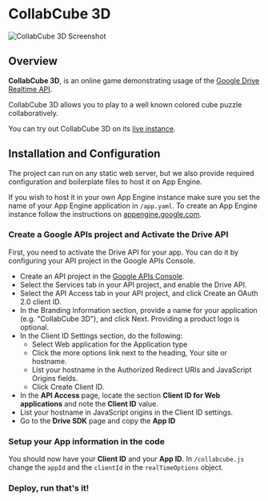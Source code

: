 # CollabCube 3D

![CollabCube 3D Screenshot](https://github.com/googledrive/realtime-cube/raw/master/screenshot.png)

## Overview

**CollabCube 3D**, is an online game demonstrating usage of the [Google Drive Realtime API](https://developers.google.com/drive/realtime).

CollabCube 3D allows you to play to a well known colored cube puzzle collaboratively.

You can try out CollabCube 3D on its [live instance](https://realtime-cube.appspot.com).

## Installation and Configuration

The project can run on any static web server, but we also provide required configuration and boilerplate files to host it on App Engine.

If you wish to host it in your own App Engine instance make sure you set the name of your App Engine application in `/app.yaml`. To create an App Engine instance follow the instructions on [appengine.google.com](https://appengine.google.com).

### Create a Google APIs project and Activate the Drive API

First, you need to activate the Drive API for your app. You can do it by configuring your API project in the Google APIs Console.

- Create an API project in the [Google APIs Console](https://developers.google.com/console).
- Select the Services tab in your API project, and enable the Drive API.
- Select the API Access tab in your API project, and click Create an OAuth 2.0 client ID.
- In the Branding Information section, provide a name for your application (e.g. "CollabCube 3D"), and click Next. Providing a product logo is optional.
- In the Client ID Settings section, do the following:
  - Select Web application for the Application type
  - Click the more options link next to the heading, Your site or hostname.
  - List your hostname in the Authorized Redirect URIs and JavaScript Origins fields.
  - Click Create Client ID.
- In the **API Access** page, locate the section **Client ID for Web applications** and note the **Client ID** value.
- List your hostname in JavaScript origins in the Client ID settings.
- Go to the **Drive SDK** page and copy the **App ID**


### Setup your App information in the code

You should now have your **Client ID** and your **App ID**. In `/collabcube.js` change the `appId` and the `clientId` in the `realTimeOptions` object.

### Deploy, run that's it!